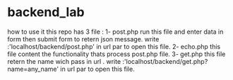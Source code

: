 # backend_lab
how to use it 
this repo has 3 file :
  1- post.php 
      run this file and enter data in form then submit form to retern json message.
      write :'localhost/backend/post.php' in url par to open this file.
  2- echo.php 
      this file content the functionality thats process post.php file.
  3- get.php 
      this file retern the name wich pass in url .
      write :'localhost/backend/get.php?name=any_name' in url par to open this file.
      
